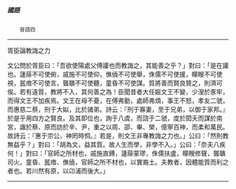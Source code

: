 

##### 國語
　　`晉語四`

* * *

胥臣論教誨之力

文公問於胥臣曰：「吾欲使陽處父傅讙也而教誨之，其能善之乎？」對曰：「是在讙也。蘧蒢不可使俯，戚施不可使仰，僬僥不可使舉，侏儒不可使援，矇瞍不可使視，嚚瘖不可使言，聾聵不可使聽，童昏不可使謀。質將善而賢良贊之，則濟可俟。若有違質，教將不入，其何善之為！臣聞昔者大任娠文王不變，少溲於豕牢，而得文王不加疾焉。文王在母不憂，在傅弗勤，處師弗煩，事王不怒，孝友二虢，而惠慈二蔡，刑于大姒，比於諸弟。詩云：『刑于寡妻，至于兄弟，以御于家邦。』於是乎用四方之賢良。及其即位也，詢于八虞，而諮于二虢，度於閎夭而謀於南宮，諏於蔡、原而訪於辛、尹，重之以周、邵、畢、榮，億寧百神，而柔和萬民。故詩云：『惠于宗公，神罔時恫。』若是，則文王非專教誨之力也。」公曰：「然則教無益乎？」對曰：「胡為文，益其質。故人生而學，非學不入。」公曰：「奈夫八疾何！」對曰：「官師之所材也，戚施直鎛，蘧蒢蒙璆，侏儒扶盧，矇瞍修聲，聾聵司火。童昏、嚚瘖、僬僥，官師之所不材也，以實裔土。夫教者，因體能質而利之者也。若川然有原，以卬浦而後大。」

* * *

